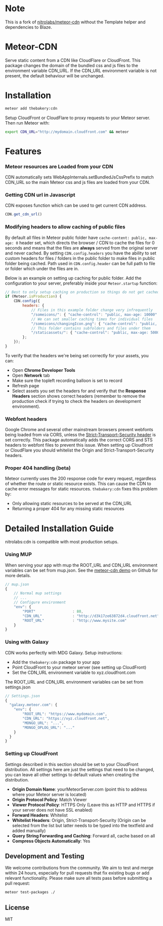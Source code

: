 Note
======

This is a fork of [nitrolabs/meteor-cdn](https://github.com/NitroLabs/meteor-cdn) without the Template helper and dependencies to Blaze. 

Meteor-CDN
===========

Serve static content from a CDN like CloudFlare or CloudFront. This package changes the domain of the bundled css and js files to the environment variable CDN_URL. If the CDN_URL environment variable is not present, the default behaviour will be unchanged.

Installation
===============
```sh
meteor add thebakery:cdn
```

Setup CloudFront or CloudFlare to proxy requests to your Meteor server. Then run Meteor with:
```sh
export CDN_URL="http://mydomain.cloudfront.com" && meteor
```

Features
========

### Meteor resources are Loaded from your CDN
CDN automatically sets WebAppInternals.setBundledJsCssPrefix to match CDN_URL so the main Meteor css and js files are loaded from your CDN.

### Getting CDN url in Javascript
CDN exposes function which can be used to get current CDN address.

```javascript
CDN.get_cdn_url()
```
### Modifying headers to allow caching of public files
By default all files in Meteor public folder have `cache-content: public, max-age: 0` header set, which directs the browser / CDN to cache the files for 0 seconds and means that the files are **always** served from the original server and never cached. By setting `CDN.config.headers` you have the ability to set custom headers for files / folders in the public folder to make files in public folder being cached. Path used in `CDN.config.header` can be full path to file or folder which under the files are in.

Below is an example on setting up caching for public folder. Add the configuration to your server, preferably inside your `Meteor.startup` function:

```javascript
// Best to only setup caching on production so things do not get cached on development
if (Meteor.isProduction) {
    CDN.config({
        headers: {
            // Files in this example folder change very infrequently
            "/someicons/": { "cache-control": "public, max-age: 10000" },
            // We can set smaller caching times for individual files
            "/someicons/changingIcon.png": { "cache-control": "public, max-age: 100" },
            // This folder contains subfolders and files under them
            "/staticassets/": { "cache-control": "public, max-age: 5000" },
        };
    });
}
```

To verify that the headers we're being set correctly for your assets, you can:
- Open **Chrome Developer Tools**
- Open **Network** tab
- Make sure the topleft recording balloon is set to record
- Refresh page
- Select assets you set the headers for and verify that the **Response Headers** section shows correct headers (remember to remove the production check if trying to check the headers on development environment).

### Webfont headers
Google Chrome and several other mainstream browsers prevent webfonts being loaded from via CORS, unless the [Strict-Transport-Security  header](https://developer.mozilla.org/en-US/docs/Web/Security/HTTP_strict_transport_security) is set correctly. This package automatically adds the correct CORS and STS headers to webfont files to prevent this issue. When setting up Cloudfront or CloudFlare you should whitelist the Origin and Strict-Transport-Security headers.

### Proper 404 handling (beta)
Meteor currently uses the 200 response code for every request, regardless of whether the route or static resource exists. This can cause the CDN to cache error messages for static resources. `thebakery:cdn` fixes this problem by:
* Only allowing static resources to be served at the CDN_URL
* Returning a proper 404 for any missing static resources

Detailed Installation Guide
===========================
nitrolabs:cdn is compatible with most production setups.

### Using MUP
When serving your app with mup the ROOT_URL and CDN_URL environment variables can be set from mup.json. See the [meteor-cdn demo](https://github.com/NitroLabs/meteor-cdn-demo/) on Github for more details.

```js
// mup.json
{
    // Normal mup settings
    // ...
    // Configure environment
    "env": {
        "PORT"                 : 80,
        "CDN_URL"              : "http://d3k17ze63872d4.cloudfront.net",
        "ROOT_URL"             : "http://www.mysite.com"
    }
}
  ```

### Using with Galaxy
CDN works perfectly with MDG Galaxy. Setup instructions:
* Add the `thebakery:cdn` package to your app
* Point CloudFront to your meteor server (see setting up CloudFront)
* Set the CDN_URL environment variable to xyz.cloudfront.com

The ROOT_URL and CDN_URL environment variables can be set from settings.json
```javascript
// Settings.json
{
  "galaxy.meteor.com": {
    "env": {
        "ROOT_URL": "https://www.mydomain.com",
        "CDN_URL": "https://xyz.cloudfront.net",
        "MONGO_URL": "...",
        "MONGO_OPLOG_URL": "..."
    }
  }
}
```

### Setting up CloudFront
Settings described in this section should be set to your CloudFront distribution. All settings here are just the settings that need to be changed, you can leave all other settings to default values when creating the distribution.

* **Origin Domain Name**: yourMeteorServer.com (point this to address where your Meteor server is located)
* **Origin Protocol Policy**: Match Viewer
* **Viewer Protocol Policy**: HTTPS Only (Leave this as HTTP and HTTPS if your server does not have SSL enabled)
* **Forward Headers**: Whitelist
* **Whitelist Headers**: Origin, Strict-Transport-Security (Origin can be selected from the list but latter needs to be typed into the textfield and added manually)
* **Query String Forwarding and Caching**: Forward all, cache based on all
* **Compress Objects Automatically**: Yes

Development and Testing
-----------------------
We welcome contributions from the community. We aim to test and merge within 24 hours,
especially for pull requests that fix existing bugs or add relevant functionality.
Please make sure all tests pass before submitting a pull request:
```sh
meteor test-packages ./
```


License
------

MIT

